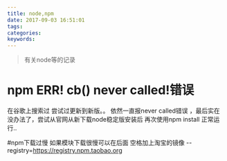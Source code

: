 ```yaml
---
title: node,npm
date: 2017-09-03 16:51:01
tags:
categories:
keywords:
---
```

>有关node等的记录

# npm ERR! cb() never called!错误
在谷歌上搜索过 尝试过更新到新版。。 依然一直报never called错误 ，最后实在没办法了，尝试从官网从新下载node稳定版安装后 再次使用npm install 正常运行.. 

#npm下载过慢
如果模块下载很慢可以在后面 空格加上淘宝的镜像 
--registry=https://registry.npm.taobao.org 
<!--  more  -->
